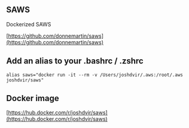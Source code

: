 ## SAWS

Dockerized SAWS

[https://github.com/donnemartin/saws](https://github.com/donnemartin/saws)


## Add an alias to your .bashrc / .zshrc

```
alias saws="docker run -it --rm -v /Users/joshdvir/.aws:/root/.aws joshdvir/saws"
```

## Docker image

[https://hub.docker.com/r/joshdvir/saws](https://hub.docker.com/r/joshdvir/saws)
